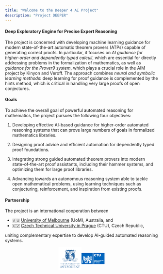 ```yaml
---
title: "Welcome to the Deeper 4 AI Project"
description: "Project DEEPER"
---
```


#### Deep Exploratory Engine for Precise Expert Reasoning

The project is concerned with developing machine learning guidance for modern
state-of-the-art automatic theorem provers (ATPs) capable of generating correct
proofs. In particular, it focuses on _AI guidance for higher-order and
dependently typed calculi_, which are essential for directly addressing problems
in the formalization of mathematics, as well as _guidance for the Prover9
system_, which plays a crucial role in the AIM project by Kinyon and Veroff. The
approach combines _neural and symbolic learning methods_: deep learning for proof
guidance is complemented by the hints method, which is critical in handling
very large proofs of open conjectures.

#### Goals

To achieve the overall goal of powerful automated reasoning for mathematics, the project pursues the following four objectives:

1. Developing effective AI-based guidance for higher-order automated reasoning
   systems that can prove large numbers of goals in formalized mathematics
   libraries.

2. Designing proof advice and efficient automation for dependently typed proof
   foundations.

3. Integrating strong guided automated theorem provers into modern
   state-of-the-art proof assistants, including their hammer systems, and
   optimizing them for large proof libraries.

4. Advancing towards an autonomous reasoning system able to tackle open
   mathematical problems, using learning techniques such as conjecturing,
   reinforcement, and inspiration from existing proofs.

#### Partnership 

The project is an international cooperation between 

+ 🇦🇺 [University of Melbourne](https://www.unimelb.edu.au/) (UoM), Australia, and
+ 🇨🇿 [Czech Technical University in Prague](https://www.cvut.cz/en/) (CTU), Czech Republic,

uniting complementary expertise to develop AI-guided automated reasoning systems.

<div style="width:100%; display:flex; align-items:center; justify-content:center;">
  <div style="display:flex; align-items:center; justify-content:center; flex-wrap:wrap;">
     <img src="images/logo-uom.png" alt="UoM" style="width:15%;" />
     <img src="images/logo-ctu.svg" alt="CTU" style="width:15%;" />
  </div>
</div>

